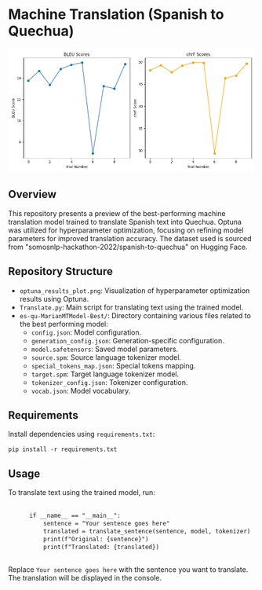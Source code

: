   <h1>Machine Translation (Spanish to Quechua)</h1>
  
  <p><img src="optuna_results_plot.png" alt="Translation Demo"></p>
  
  <h2>Overview</h2>
  <p>This repository presents a preview of the best-performing machine translation model trained to translate Spanish text into Quechua. Optuna was utilized for hyperparameter optimization, focusing on refining model parameters for improved translation accuracy. The dataset used is sourced from "somosnlp-hackathon-2022/spanish-to-quechua" on Hugging Face.</p>
  
  <h2>Repository Structure</h2>
  <ul>
    <li><code>optuna_results_plot.png</code>: Visualization of hyperparameter optimization results using Optuna.</li>
    <li><code>Translate.py</code>: Main script for translating text using the trained model.</li>
    <li><code>es-qu-MarianMTModel-Best/</code>: Directory containing various files related to the best performing model:
      <ul>
        <li><code>config.json</code>: Model configuration.</li>
        <li><code>generation_config.json</code>: Generation-specific configuration.</li>
        <li><code>model.safetensors</code>: Saved model parameters.</li>
        <li><code>source.spm</code>: Source language tokenizer model.</li>
        <li><code>special_tokens_map.json</code>: Special tokens mapping.</li>
        <li><code>target.spm</code>: Target language tokenizer model.</li>
        <li><code>tokenizer_config.json</code>: Tokenizer configuration.</li>
        <li><code>vocab.json</code>: Model vocabulary.</li>
      </ul>
    </li>
  </ul>
  
  <h2>Requirements</h2>
  
  <p>Install dependencies using <code>requirements.txt</code>:</p>
  
  <pre><code>pip install -r requirements.txt</code></pre>
  
  <h2>Usage</h2>
  <p>To translate text using the trained model, run:</p>

   <pre><code>
      if __name__ == "__main__":
          sentence = "Your sentence goes here" 
          translated = translate_sentence(sentence, model, tokenizer)
          print(f"Original: {sentence}")
          print(f"Translated: {translated})
   </code></pre>
  
  <p>Replace <code>Your sentence goes here</code> with the sentence you want to translate. The translation will be displayed in the console.</p>
  
